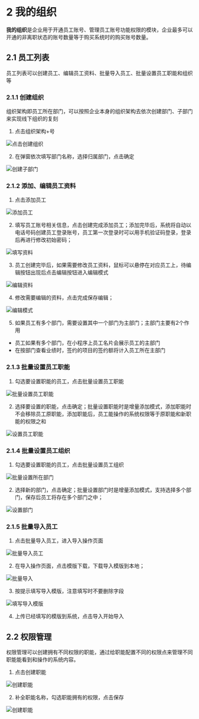 # 2 我的组织

**我的组织**是企业用于开通员工账号、管理员工账号功能权限的模块，企业最多可以开通的非离职状态的账号数量等于购买系统时的购买账号数量。

## 2.1 员工列表

员工列表可以创建员工、编辑员工资料、批量导入员工、批量设置员工职能和组织等

### 2.1.1 创建组织

组织架构即员工所在部门，可以按照企业本身的组织架构去依次创建部门、子部门来实现线下组织的复刻

1. 点击组织架构+号

![点击创建组织](https://dm-1303208826.cos.ap-guangzhou.myqcloud.com/chm/2/clickCreateGroup.png)

2. 在弹窗依次填写部门名称，选择归属部门，点击确定

![创建子部门](https://dm-1303208826.cos.ap-guangzhou.myqcloud.com/chm/2/createGroup.png)

### 2.1.2 添加、编辑员工资料

1. 点击添加员工

![添加员工](https://dm-1303208826.cos.ap-guangzhou.myqcloud.com/chm/2/clickCreateMember.png)

2. 填写员工账号相关信息，点击创建完成添加员工；添加完毕后，系统将自动以电话号码创建员工登录账号，员工第一次登录时可以用手机验证码登录，登录后再进行修改初始密码；

![填写资料](https://dm-1303208826.cos.ap-guangzhou.myqcloud.com/chm/2/createMember.png)

3. 员工创建完毕后，如果需要修改员工资料，鼠标可以悬停在对应员工上，待编辑按钮出现后点击编辑按钮进入编辑模式

![编辑资料](https://dm-1303208826.cos.ap-guangzhou.myqcloud.com/chm/2/clickEditMemberInfo.png)

4. 修改需要编辑的资料，点击完成保存编辑；

![编辑模式](https://dm-1303208826.cos.ap-guangzhou.myqcloud.com/chm/2/editMemberInfo.png)

5. 如果员工有多个部门，需要设置其中一个部门为主部门；主部门主要有2个作用

- 员工如果有多个部门，在小程序上员工名片会展示员工的主部门
- 在按部门查看业绩时，签约的项目的签约额将计入员工所在主部门

### 2.1.3 批量设置员工职能

1. 勾选要设置职能的员工，点击批量设置员工职能

![批量设置员工职能](https://dm-1303208826.cos.ap-guangzhou.myqcloud.com/chm/2/clickSetRights.png)

2. 选择要设置的职能，点击确定；批量设置职能时是增量添加模式，添加职能时不会移除员工原职能，添加职能后，员工能操作的系统权限等于原职能和新职能的权限之和

![设置员工职能](https://dm-1303208826.cos.ap-guangzhou.myqcloud.com/chm/2/setMemberRights.png)

### 2.1.4 批量设置员工组织

1. 勾选要设置职能的员工，点击批量设置员工组织

![批量设置所在部门](https://dm-1303208826.cos.ap-guangzhou.myqcloud.com/chm/2/clickSetGroup.png)

2. 选择新的部门，点击确定；批量设置部门时是增量添加模式，支持选择多个部门，保存后员工将存在多个部门之中；

![设置部门](https://dm-1303208826.cos.ap-guangzhou.myqcloud.com/chm/2/setMemberGroup.png)

### 2.1.5 批量导入员工

1. 点击批量导入员工，进入导入操作页面

![批量导入员工](https://dm-1303208826.cos.ap-guangzhou.myqcloud.com/chm/2/clickImportMember.png)

2. 在导入操作页面，点击模版下载，下载导入模版到本地；

![批量导入](https://dm-1303208826.cos.ap-guangzhou.myqcloud.com/chm/2/importMemberList.png)

3. 按提示填写导入模版，注意填写时不要删除字段

![填写导入模版](https://dm-1303208826.cos.ap-guangzhou.myqcloud.com/chm/2/cXlsx.png)

4. 上传已经填写的模版到系统，点击导入开始导入

## 2.2 权限管理

权限管理可以创建拥有不同权限的职能，通过给职能配置不同的权限点来管理不同职能能看到和操作的系统内容。

1. 点击创建职能

![创建职能](https://dm-1303208826.cos.ap-guangzhou.myqcloud.com/chm/2/clickCreateMemberRights.png)

2. 补全职能名称，勾选职能拥有的权限，点击保存

![创建职能](https://dm-1303208826.cos.ap-guangzhou.myqcloud.com/chm/2/createRights.png)

